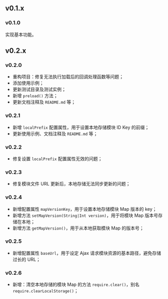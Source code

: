 ## v0.1.x

### v0.1.0

实现基本功能。

## v0.2.x

### v0.2.0

- 重构项目：修复无法执行加载后的回调处理函数等问题；
- 添加使用示例；
- 更新测试目录及测试实例；
- 新增 `preload()` 方法；
- 更新文档注释及 `README.md` 等；

### v0.2.1

- 新增 `localPrefix` 配置属性，用于设置本地存储模块 ID Key 的前缀；
- 更新使用示例、文档注释及 `README.md` 等；

### v0.2.2

- 修复设置 `localPrefix` 配置属性无效的问题；

### v0.2.3

- 修复模块文件 URL 更新后，本地存储无法同步更新的问题；

### v0.2.4

- 新增配置属性 `mapVersionKey`，用于设置本地存储模块 Map 版本的 key；
- 新增方法 `setMapVersion(String|Int version)`，用于将模块 Map 版本号存储在本地；
- 新增方法 `getMapVersion()`，用于从本地获取模块 Map 的版本号；

### v0.2.5

- 新增配置属性 `baseUrl`，用于设定 Ajax 请求模块资源的基本路径，避免存储过长的 URL；

### v0.2.6

- 新增：清空本地存储的模块 Map 的方法 `require.clear()`，别名 `require.clearLocalStorage()`；